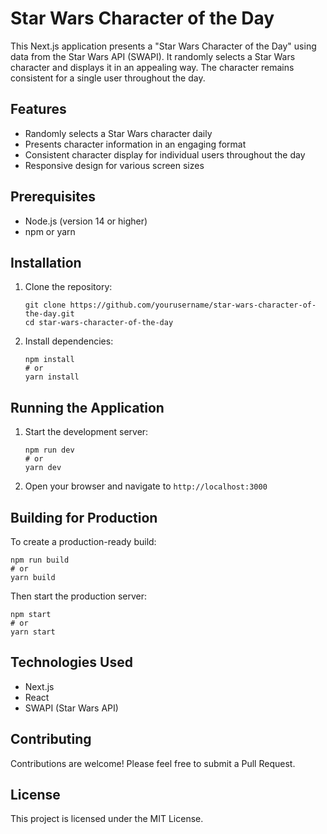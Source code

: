 # Star Wars Character of the Day

This Next.js application presents a "Star Wars Character of the Day" using data from the Star Wars API (SWAPI). It randomly selects a Star Wars character and displays it in an appealing way. The character remains consistent for a single user throughout the day.

## Features

- Randomly selects a Star Wars character daily
- Presents character information in an engaging format
- Consistent character display for individual users throughout the day
- Responsive design for various screen sizes

## Prerequisites

- Node.js (version 14 or higher)
- npm or yarn

## Installation

1. Clone the repository:
   ```
   git clone https://github.com/yourusername/star-wars-character-of-the-day.git
   cd star-wars-character-of-the-day
   ```

2. Install dependencies:
   ```
   npm install
   # or
   yarn install
   ```

## Running the Application

1. Start the development server:
   ```
   npm run dev
   # or
   yarn dev
   ```

2. Open your browser and navigate to `http://localhost:3000`

## Building for Production

To create a production-ready build:

```
npm run build
# or
yarn build
```

Then start the production server:

```
npm start
# or
yarn start
```


## Technologies Used

- Next.js
- React
- SWAPI (Star Wars API)

## Contributing

Contributions are welcome! Please feel free to submit a Pull Request.

## License

This project is licensed under the MIT License.
